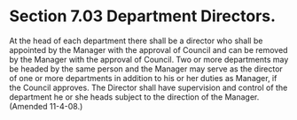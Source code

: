Section 7.03 Department Directors.
==================================

At the head of each department there shall be a director who shall be
appointed by the Manager with the approval of Council and can be removed
by the Manager with the approval of Council. Two or more departments may
be headed by the same person and the Manager may serve as the director
of one or more departments in addition to his or her duties as Manager,
if the Council approves. The Director shall have supervision and control
of the department he or she heads subject to the direction of the
Manager. (Amended 11-4-08.)
